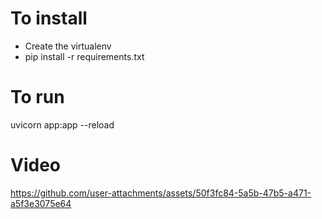 # To install
- Create the virtualenv
- pip install -r requirements.txt


# To run 

uvicorn app:app --reload


# Video 

https://github.com/user-attachments/assets/50f3fc84-5a5b-47b5-a471-a5f3e3075e64


